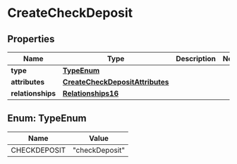 # CreateCheckDeposit

## Properties
Name | Type | Description | Notes
------------ | ------------- | ------------- | -------------
**type** | [**TypeEnum**](#TypeEnum) |  | 
**attributes** | [**CreateCheckDepositAttributes**](CreateCheckDepositAttributes.md) |  | 
**relationships** | [**Relationships16**](Relationships16.md) |  | 

<a name="TypeEnum"></a>
## Enum: TypeEnum
Name | Value
---- | -----
CHECKDEPOSIT | &quot;checkDeposit&quot;
